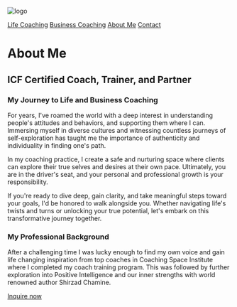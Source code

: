 ![logo](/images/logo.png)

[Life Coaching](/life-coaching)
[Business Coaching](/business-coaching)
[About Me](/about)
[Contact](/contact)

# About Me

## ICF Certified Coach, Trainer, and Partner

### My Journey to Life and Business Coaching

For years, I've roamed the world with a deep interest in understanding people's attitudes and behaviors, and supporting them where I can. Immersing myself in diverse cultures and witnessing countless journeys of self-exploration has taught me the importance of authenticity and individuality in finding one's path.

In my coaching practice, I create a safe and nurturing space where clients can explore their true selves and desires at their own pace. Ultimately, you are in the driver's seat, and your personal and professional growth is your responsibility.

If you're ready to dive deep, gain clarity, and take meaningful steps toward your goals, I'd be honored to walk alongside you. Whether navigating life's twists and turns or unlocking your true potential, let's embark on this transformative journey together.

### My Professional Background

After a challenging time I was lucky enough to find my own voice and gain life changing inspiration from top coaches in Coaching Space Institute where I completed my coach training program. This was followed by further exploration into Positive Intelligence and our inner strengths with world renowned author Shirzad Chamine.

[Inquire now](/contact)
